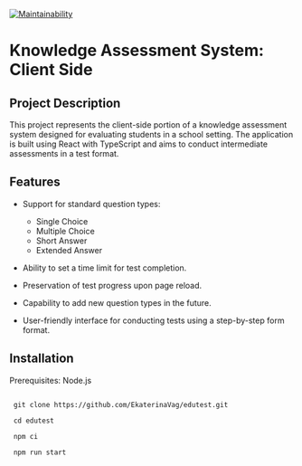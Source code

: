 [![Maintainability](https://api.codeclimate.com/v1/badges/19fdb5065aa2c2538eb6/maintainability)](https://codeclimate.com/github/EkaterinaVag/edutest/maintainability)

# Knowledge Assessment System: Client Side

## Project Description

This project represents the client-side portion of a knowledge assessment system designed for evaluating students in a school setting. The application is built using React with TypeScript and aims to conduct intermediate assessments in a test format.

## Features

* Support for standard question types:
  * Single Choice
  * Multiple Choice
  * Short Answer
  * Extended Answer

* Ability to set a time limit for test completion.
* Preservation of test progress upon page reload.
* Capability to add new question types in the future.
* User-friendly interface for conducting tests using a step-by-step form format.

## Installation
Prerequisites: Node.js 
```

 git clone https://github.com/EkaterinaVag/edutest.git

 cd edutest

 npm ci

 npm run start
```
